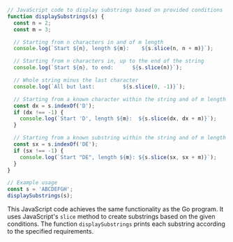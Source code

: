 ```javascript
// JavaScript code to display substrings based on provided conditions
function displaySubstrings(s) {
  const n = 2;
  const m = 3;

  // Starting from n characters in and of m length
  console.log(`Start ${n}, length ${m}:    ${s.slice(n, n + m)}`);

  // Starting from n characters in, up to the end of the string
  console.log(`Start ${n}, to end:      ${s.slice(n)}`);

  // Whole string minus the last character
  console.log(`All but last:         ${s.slice(0, -1)}`);

  // Starting from a known character within the string and of m length
  const dx = s.indexOf('D');
  if (dx !== -1) {
    console.log(`Start 'D', length ${m}:  ${s.slice(dx, dx + m)}`);
  }

  // Starting from a known substring within the string and of m length
  const sx = s.indexOf('DE');
  if (sx !== -1) {
    console.log(`Start "DE", length ${m}: ${s.slice(sx, sx + m)}`);
  }
}

// Example usage
const s = 'ABCDEFGH';
displaySubstrings(s);
```

This JavaScript code achieves the same functionality as the Go program. It uses JavaScript's `slice` method to create substrings based on the given conditions. The function `displaySubstrings` prints each substring according to the specified requirements.

